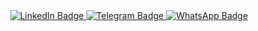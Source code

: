 <div id="badges" align=center>
  <a href="https://www.linkedin.com/in/behrad-shirkavand">
   <img src="https://img.shields.io/badge/LinkedIn-blue?logo=linkedin&logocolor=white&style=flat" alt="LinkedIn Badge"/>
  </a>
  
  <a href="https://t.me/bdshd2002">
   <img src="https://img.shields.io/badge/Telegram-white?logo=telegram&logocolor=white&style=flat" alt="Telegram Badge"/>
  </a>
  
  <a href="https://wa.me/989912775465?text=Hey%there%you%can%message%me">
   <img src="https://img.shields.io/badge/WhatsApp-darkgreen?logo=whatsapp&logocolor=green&style=flat" alt="WhatsApp Badge"/>
  </a>
</div>

<!--
**BehradShirkavand/BehradShirkavand** is a ✨ _special_ ✨ repository because its `README.md` (this file) appears on your GitHub profile.

Here are some ideas to get you started:

- 🔭 I’m currently working on ...
- 🌱 I’m currently learning django
- 👯 I’m looking to collaborate on ...
- 🤔 I’m looking for help with ...
- 💬 Ask me about ...
- 📫 How to reach me: ...
- 😄 Pronouns: ...
- ⚡ Fun fact: ...
-->
